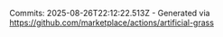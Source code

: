 Commits: 2025-08-26T22:12:22.513Z - Generated via https://github.com/marketplace/actions/artificial-grass
<br>
